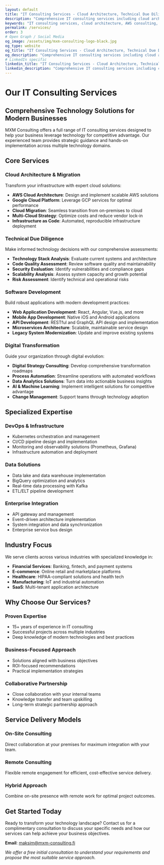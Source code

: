 ```yaml
---
layout: default
title: "IT Consulting Services - Cloud Architecture, Technical Due Diligence & More"
description: "Comprehensive IT consulting services including cloud architecture, AWS & Google Cloud migration, technical due diligence, software development, and digital transformation solutions."
keywords: "IT consulting services, cloud architecture, AWS consulting, Google Cloud migration, technical due diligence, software development, digital transformation, microservices"
permalink: /services/
order: 3
# Open Graph / Social Media
og_image: /assets/img/mxm-consulting-logo-black.jpg
og_type: website
og_title: "IT Consulting Services - Cloud Architecture, Technical Due Diligence & More"
og_description: "Comprehensive IT consulting services including cloud architecture, AWS & Google Cloud migration, technical due diligence, software development, and digital transformation solutions."
# LinkedIn specific
linkedin_title: "IT Consulting Services - Cloud Architecture, Technical Due Diligence & More"
linkedin_description: "Comprehensive IT consulting services including cloud architecture, AWS & Google Cloud migration, technical due diligence, software development, and digital transformation solutions."
---
```


# Our IT Consulting Services

## Comprehensive Technology Solutions for Modern Businesses

MXM Consulting offers a full range of IT consulting services designed to help your business leverage technology for competitive advantage. Our experienced team provides strategic guidance and hands-on implementation across multiple technology domains.

## Core Services

### Cloud Architecture & Migration
Transform your infrastructure with expert cloud solutions:
- **AWS Cloud Architecture**: Design and implement scalable AWS solutions
- **Google Cloud Platform**: Leverage GCP services for optimal performance
- **Cloud Migration**: Seamless transition from on-premises to cloud
- **Multi-Cloud Strategy**: Optimize costs and reduce vendor lock-in
- **Infrastructure as Code**: Automated, reproducible infrastructure deployment

### Technical Due Diligence
Make informed technology decisions with our comprehensive assessments:
- **Technology Stack Analysis**: Evaluate current systems and architecture
- **Code Quality Assessment**: Review software quality and maintainability
- **Security Evaluation**: Identify vulnerabilities and compliance gaps
- **Scalability Analysis**: Assess system capacity and growth potential
- **Risk Assessment**: Identify technical and operational risks

### Software Development
Build robust applications with modern development practices:
- **Web Application Development**: React, Angular, Vue.js, and more
- **Mobile App Development**: Native iOS and Android applications
- **API Development**: RESTful and GraphQL API design and implementation
- **Microservices Architecture**: Scalable, maintainable service design
- **Legacy System Modernization**: Update and improve existing systems

### Digital Transformation
Guide your organization through digital evolution:
- **Digital Strategy Consulting**: Develop comprehensive transformation roadmaps
- **Process Automation**: Streamline operations with automated workflows
- **Data Analytics Solutions**: Turn data into actionable business insights
- **AI & Machine Learning**: Implement intelligent solutions for competitive advantage
- **Change Management**: Support teams through technology adoption

## Specialized Expertise

### DevOps & Infrastructure
- Kubernetes orchestration and management
- CI/CD pipeline design and implementation
- Monitoring and observability solutions (Prometheus, Grafana)
- Infrastructure automation and deployment

### Data Solutions
- Data lake and data warehouse implementation
- BigQuery optimization and analytics
- Real-time data processing with Kafka
- ETL/ELT pipeline development

### Enterprise Integration
- API gateway and management
- Event-driven architecture implementation
- System integration and data synchronization
- Enterprise service bus design

## Industry Focus

We serve clients across various industries with specialized knowledge in:
- **Financial Services**: Banking, fintech, and payment systems
- **E-commerce**: Online retail and marketplace platforms
- **Healthcare**: HIPAA-compliant solutions and health tech
- **Manufacturing**: IoT and industrial automation
- **SaaS**: Multi-tenant application architecture

## Why Choose Our Services?

### Proven Expertise
- 15+ years of experience in IT consulting
- Successful projects across multiple industries
- Deep knowledge of modern technologies and best practices

### Business-Focused Approach
- Solutions aligned with business objectives
- ROI-focused recommendations
- Practical implementation strategies

### Collaborative Partnership
- Close collaboration with your internal teams
- Knowledge transfer and team upskilling
- Long-term strategic partnership approach

## Service Delivery Models

### On-Site Consulting
Direct collaboration at your premises for maximum integration with your team.

### Remote Consulting
Flexible remote engagement for efficient, cost-effective service delivery.

### Hybrid Approach
Combine on-site presence with remote work for optimal project outcomes.

## Get Started Today

Ready to transform your technology landscape? Contact us for a complimentary consultation to discuss your specific needs and how our services can help achieve your business objectives.

**Email**: [maksim@mxm-consulting.fi](mailto:maksim@mxm-consulting.fi)

*We offer a free initial consultation to understand your requirements and propose the most suitable service approach.*

